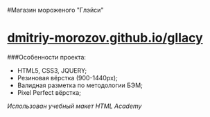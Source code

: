 #Магазин мороженого "Глэйси"
# [dmitriy-morozov.github.io/gllacy](https://dmitriy-morozov.github.io/gllacy)

###Особенности проекта:
* HTML5, CSS3, JQUERY;
* Резиновая вёрстка (900-1440px);
* Валидная разметка по методологии БЭМ;
* Pixel Perfect вёрстка;



_Использован учебный макет HTML Academy_

